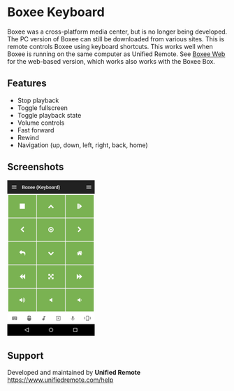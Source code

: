 # Boxee Keyboard
Boxee was a cross-platform media center, but is no longer being developed. The PC version of Boxee can still be downloaded from various sites. This is remote controls Boxee using keyboard shortcuts. This works well when Boxee is running on the same computer as Unified Remote. See [Boxee Web](../Boxee%20Web) for the web-based version, which works also works with the Boxee Box.

## Features
*  Stop playback
*  Toggle fullscreen
*  Toggle playback state
*  Volume controls
*  Fast forward
*  Rewind
*  Navigation (up, down, left, right, back, home)

## Screenshots
<img src="ignore/screen.png" width="200" />

## Support
Developed and maintained by **Unified Remote**  
https://www.unifiedremote.com/help
